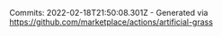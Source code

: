 Commits: 2022-02-18T21:50:08.301Z - Generated via https://github.com/marketplace/actions/artificial-grass
<br>

